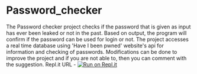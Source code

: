 # Password_checker
The Password checker project checks if the password that is given as input has ever been leaked or not in the past.
Based on output, the program will confirm if the password can be used for login or not.
The project accesses a real time database using 'Have I been pwned' website's api for information and checking of passwords.
Modifications can be done to improve the project and if you are not able to, then you can comment with the suggestion.
Repl.it URL - [![Run on Repl.it](https://repl.it/badge/github/Sounakde/Password_checker)](https://repl.it/github/Sounakde/Password_checker)